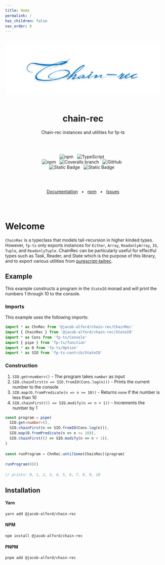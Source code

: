```yaml
---
title: Home
permalink: /
has_children: false
nav_order: 0
---
```


<br>
<div align="center">
  <picture>
    <source media="(prefers-color-scheme: light)" srcset="https://raw.githubusercontent.com/jacob-alford/chain-rec/main/assets/chainrec-black.png">
    <source media="(prefers-color-scheme: dark)" srcset="https://raw.githubusercontent.com/jacob-alford/chain-rec/main/assets/chainrec-white.png">
    <img alt="schemata-ts" src="https://raw.githubusercontent.com/jacob-alford/chain-rec/main/assets/chainrec-blue.png">
  </picture>
</div>
<br>
<h1 align="center">
  chain-rec
</h1>

<p align="center">
Chain-rec instances and utilities for fp-ts
</p>

<br><br>

<div align="center">

<img alt="npm" src="https://img.shields.io/npm/v/@jacob-alford/chain-rec?style=for-the-badge&logo=npm">
&nbsp;
<img alt="TypeScript" src="https://img.shields.io/badge/TypeScript-4.5%2B-blue?style=for-the-badge&logo=TypeScript">
&nbsp;

</div>
<div align="center">

<img alt="npm" src="https://img.shields.io/npm/dt/@jacob-alford/chain-rec?style=for-the-badge">
&nbsp;
<img alt="Coveralls branch" src="https://img.shields.io/coverallsCoverage/github/jacob-alford/chain-rec?style=for-the-badge">
&nbsp;
<img alt="GitHub" src="https://img.shields.io/github/license/jacob-alford/chain-rec?style=for-the-badge">
&nbsp;

</div>
<div align="center">

<img alt="Static Badge" src="https://img.shields.io/badge/ESM-Supported-success?style=for-the-badge&logo=JavaScript">
&nbsp;
<img alt="Static Badge" src="https://img.shields.io/badge/CJS-supported-success?style=for-the-badge&logo=Node.JS">
&nbsp;

</div>

<br><br>

<div align="center">
  <a href="https://jacob-alford.github.io/chain-rec/">Documentation</a>
  <span>&nbsp;&nbsp;•&nbsp;&nbsp;</span>
  <a href="https://www.npmjs.com/package/@jacob-alford/chain-rec">npm</a>
  <span>&nbsp;&nbsp;•&nbsp;&nbsp;</span>
  <a href="https://github.com/jacob-alford/chain-rec/issues/new">Issues</a>
  <br />
</div>

<br><br>

# Welcome

`ChainRec` is a typeclass that models tail-recursion in higher kinded types. However, `fp-ts` only exports instances for `Either`, `Array`, `ReadonlyArray`, `IO`, `Tuple`, and `ReadonlyTuple`. ChainRec can be particularly useful for effectful types such as Task, Reader, and State which is the purpose of this library, and to export various utilities from [purescript-tailrec](https://pursuit.purescript.org/packages/purescript-tailrec/6.1.0).

## Example

This example constructs a program in the `StateIO` monad and will print the numbers 1 through 10 to the console.

### Imports

This example uses the following imports:

```ts
import * as ChnRec from '@jacob-alford/chain-rec/ChainRec'
import { ChainRec } from '@jacob-alford/chain-rec/StateIO'
import * as Cons from 'fp-ts/Console'
import { pipe } from 'fp-ts/function'
import * as O from 'fp-ts/Option'
import * as SIO from 'fp-ts-contrib/StateIO'
```

### Construction

1. `SIO.get<number>()` - The program takes `number` as input
2. `SIO.chainFirst(n => SIO.fromIO(Cons.log(n)))` - Prints the current number to the console
3. `SIO.map(O.fromPredicate(n => n >= 10))` - Returns `none` if the number is less than 10
4. `SIO.chainFirst(() => SIO.modify(n => n + 1))` - Increments the number by 1

```ts
const program = pipe(
  SIO.get<number>(),
  SIO.chainFirst(n => SIO.fromIO(Cons.log(n))),
  SIO.map(O.fromPredicate(n => n >= 10)),
  SIO.chainFirst(() => SIO.modify(n => n + 1)),
)

const runProgram = ChnRec.untilSome(ChainRec)(program)

runProgram(0)()

// prints: 0, 1, 2, 3, 4, 5, 6, 7, 8, 9, 10
```

## Installation

#### Yarn

```console
yarn add @jacob-alford/chain-rec
```

#### NPM

```console
npm install @jacob-alford/chain-rec
```

#### PNPM

```console
pnpm add @jacob-alford/chain-rec
```
